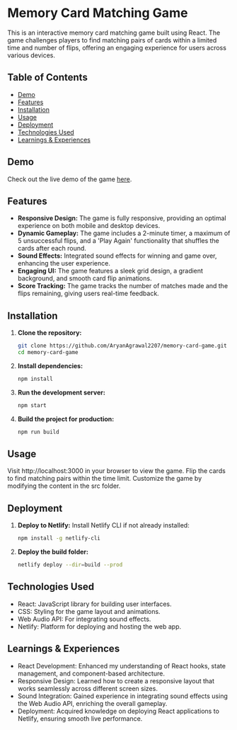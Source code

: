 # Memory Card Matching Game

This is an interactive memory card matching game built using React. The game challenges players to find matching pairs of cards within a limited time and number of flips, offering an engaging experience for users across various devices.

## Table of Contents

- [Demo](#demo)
- [Features](#features)
- [Installation](#installation)
- [Usage](#usage)
- [Deployment](#deployment)
- [Technologies Used](#technologies-used)
- [Learnings & Experiences](#learnings--experiences)

## Demo

Check out the live demo of the game [here](https://memory-cards-reactgame.netlify.app).

## Features

- **Responsive Design:** The game is fully responsive, providing an optimal experience on both mobile and desktop devices.
- **Dynamic Gameplay:** The game includes a 2-minute timer, a maximum of 5 unsuccessful flips, and a 'Play Again' functionality that shuffles the cards after each round.
- **Sound Effects:** Integrated sound effects for winning and game over, enhancing the user experience.
- **Engaging UI:** The game features a sleek grid design, a gradient background, and smooth card flip animations.
- **Score Tracking:** The game tracks the number of matches made and the flips remaining, giving users real-time feedback.

## Installation

1. **Clone the repository:**
   ```bash
   git clone https://github.com/AryanAgrawal2207/memory-card-game.git
   cd memory-card-game
2. **Install dependencies:**
   ```bash
   npm install
3. **Run the development server:**
   ```bash
   npm start
4. **Build the project for production:**
   ```bash
   npm run build
   
## Usage
Visit http://localhost:3000 in your browser to view the game.
Flip the cards to find matching pairs within the time limit.
Customize the game by modifying the content in the src folder.

## Deployment

1. **Deploy to Netlify:**
   Install Netlify CLI if not already installed:
   ```bash
   npm install -g netlify-cli

2. **Deploy the build folder:**
   ```bash
   netlify deploy --dir=build --prod

## Technologies Used
- React: JavaScript library for building user interfaces.
- CSS: Styling for the game layout and animations.
- Web Audio API: For integrating sound effects.
- Netlify: Platform for deploying and hosting the web app.

## Learnings & Experiences
- React Development: Enhanced my understanding of React hooks, state management, and component-based architecture.
- Responsive Design: Learned how to create a responsive layout that works seamlessly across different screen sizes.
- Sound Integration: Gained experience in integrating sound effects using the Web Audio API, enriching the overall gameplay.
- Deployment: Acquired knowledge on deploying React applications to Netlify, ensuring smooth live performance.
